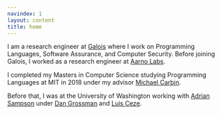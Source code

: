 ```yaml
---
navindex: 1
layout: content
title: home
---
```


I am a research engineer at [Galois](https://galois.com) where I work
on Programming Languages, Software Assurance, and Computer Security.
Before joining Galois, I worked as a research engineer at
[Aarno Labs](http://aarno-labs.com).

I completed my Masters in Computer Science studying Programming Languages at
MIT in 2018 under my advisor
[Michael Carbin](http://people.csail.mit.edu/mcarbin/).

Before that, I was at the University of Washington working with
[Adrian Sampson](http://adriansampson.net)
under [Dan Grossman](http://homes.cs.washington.edu/~djg/) and
[Luis Ceze](http://homes.cs.washington.edu/~luisceze/).
